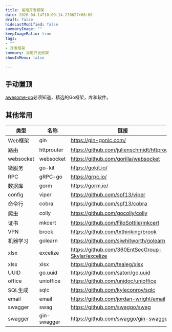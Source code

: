 ```yaml
---
title: 常用开发框架
date: 2020-04-14T10:09:14.270627+08:00
draft: false
hideLastModified: false
summaryImage: ""
keepImageRatio: true
tags:
- ""
- 开发框架
summary: 常用开发框架
showInMenu: false

---
```


## 手动置顶

[awesome-go](https://awesome-go.com/)必须知道，精选的Go框架，库和软件。

## 其他常用

|类型|名称|链接|
|---|---|---|
|Web框架|gin|https://gin-gonic.com/|
|路由|httprouter|https://github.com/julienschmidt/httprouter|
|websocket|websocket|https://github.com/gorilla/websocket|
|微服务|go-kit|https://gokit.io/|
|RPC|gRPC-go|https://grpc.io/|
|数据库|gorm|https://gorm.io/|
|config|viper|https://github.com/spf13/viper|
|命令行|cobra|https://github.com/spf13/cobra|
|爬虫|colly|https://github.com/gocolly/colly|
|证书|mkcert|https://github.com/FiloSottile/mkcert|
|VPN|brook|https://github.com/txthinking/brook|
|机器学习|golearn|https://github.com/sjwhitworth/golearn|
|xlsx|excelize|https://github.com/360EntSecGroup-Skylar/excelize|
|xlsx|xlsx|https://github.com/tealeg/xlsx|
|UUID|go.uuid|https://github.com/satori/go.uuid|
|office|unioffice|https://github.com/unidoc/unioffice|
|SQL生成|sqlc|https://github.com/kyleconroy/sqlc|
|email|email|https://github.com/jordan-wright/email|
|swagger|swag|https://github.com/swaggo/swag|
|swagger|gin-swagger|https://github.com/swaggo/gin-swagger|
